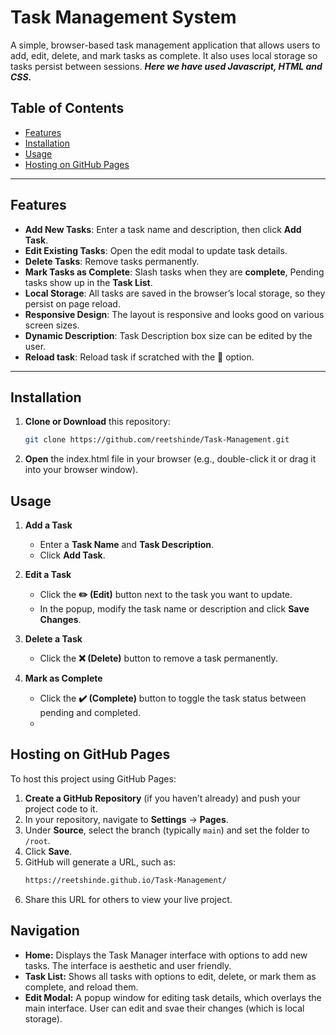 # Task Management System

A simple, browser-based task management application that allows users to add, edit, delete, and mark tasks as complete. It also uses local storage so tasks persist between sessions. ***Here we have used Javascript, HTML and CSS.***

## Table of Contents

- [Features](#features)
- [Installation](#installation)
- [Usage](#usage)
- [Hosting on GitHub Pages](#hosting-on-github-pages)

---

## Features

- **Add New Tasks**: Enter a task name and description, then click **Add Task**.
- **Edit Existing Tasks**: Open the edit modal to update task details.
- **Delete Tasks**: Remove tasks permanently.
- **Mark Tasks as Complete**: Slash tasks when they are **complete**, Pending tasks show up in the **Task List**.
- **Local Storage**: All tasks are saved in the browser’s local storage, so they persist on page reload.
- **Responsive Design**: The layout is responsive and looks good on various screen sizes.
- **Dynamic Description**: Task Description box size can be edited by the user.
- **Reload task**: Reload task if scratched with the 🔁 option.

---

## Installation

1. **Clone or Download** this repository:
   ```bash
   git clone https://github.com/reetshinde/Task-Management.git
2. **Open** the index.html file in your browser (e.g., double-click it or drag it into your browser window).

## Usage

1. **Add a Task**  
   - Enter a **Task Name** and **Task Description**.  
   - Click **Add Task**.

2. **Edit a Task**  
   - Click the **✏️ (Edit)** button next to the task you want to update.  
   - In the popup, modify the task name or description and click **Save Changes**.

3. **Delete a Task**  
   - Click the **❌ (Delete)** button to remove a task permanently.

4. **Mark as Complete**  
   - Click the **✔️ (Complete)** button to toggle the task status between pending and completed.
   - 
## Hosting on GitHub Pages

To host this project using GitHub Pages:

1. **Create a GitHub Repository** (if you haven’t already) and push your project code to it.
2. In your repository, navigate to **Settings** → **Pages**.
3. Under **Source**, select the branch (typically `main`) and set the folder to `/root`.
4. Click **Save**.
5. GitHub will generate a URL, such as:
   ```bash
   https://reetshinde.github.io/Task-Management/
6. Share this URL for others to view your live project.


## Navigation

- **Home:** Displays the Task Manager interface with options to add new tasks. The interface is aesthetic and user friendly.
- **Task List:** Shows all tasks with options to edit, delete, or mark them as complete, and reload them.
- **Edit Modal:** A popup window for editing task details, which overlays the main interface. User can edit and svae their changes (which is local storage).
